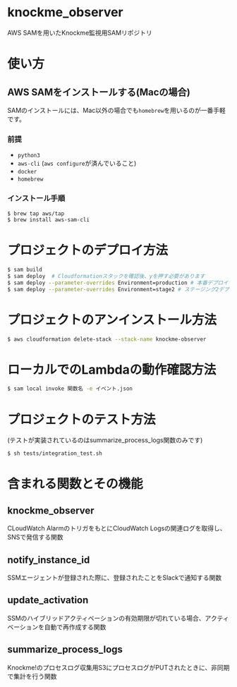 # knockme_observer

AWS SAMを用いたKnockme監視用SAMリポジトリ

# 使い方

## AWS SAMをインストールする(Macの場合)

SAMのインストールには、Mac以外の場合でも`homebrew`を用いるのが一番手軽です。

### 前提

- `python3`
- `aws-cli` (`aws configure`が済んでいること)
- `docker`
- `homebrew`

### インストール手順

```sh
$ brew tap aws/tap
$ brew install aws-sam-cli
```

# プロジェクトのデプロイ方法

```sh
$ sam build
$ sam deploy  # Cloudformationスタックを確認後、yを押す必要があります
$ sam deploy --parameter-overrides Environment=production # 本番デプロイ
$ sam deploy --parameter-overrides Environment=stage2 # ステージング2デプロイ
```

# プロジェクトのアンインストール方法

```sh
$ aws cloudformation delete-stack --stack-name knockme-observer
```

# ローカルでのLambdaの動作確認方法

```sh
$ sam local invoke 関数名 -e イベント.json
```

# プロジェクトのテスト方法

(テストが実装されているのはsummarize_process_logs関数のみです)

```sh
$ sh tests/integration_test.sh
```

# 含まれる関数とその機能

## knockme_observer

CLoudWatch AlarmのトリガをもとにCloudWatch Logsの関連ログを取得し、SNSで発信する関数

## notify_instance_id

SSMエージェントが登録された際に、登録されたことをSlackで通知する関数

## update_activation

SSMのハイブリッドアクティベーションの有効期限が切れている場合、アクティベーションを自動で再作成する関数

## summarize_process_logs

Knockme!のプロセスログ収集用S3にプロセスログがPUTされたときに、非同期で集計を行う関数
